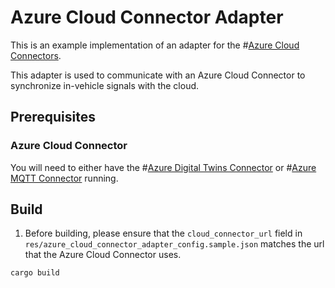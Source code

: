 # Azure Cloud Connector Adapter

This is an example implementation of an adapter for the #[Azure Cloud Connectors](../../cloud_connectors/azure/README.md).

This adapter is used to communicate with an Azure Cloud Connector to synchronize in-vehicle signals with the cloud.

## Prerequisites

### Azure Cloud Connector

You will need to either have the #[Azure Digital Twins Connector](../../cloud_connectors/azure/digital_twins_connector/README.md) or #[Azure MQTT Connector](../../cloud_connectors/azure/mqtt_connector/README.md) running.

## Build

1. Before building, please ensure that the `cloud_connector_url` field in `res/azure_cloud_connector_adapter_config.sample.json` matches the url that the Azure Cloud Connector uses.

```shell
cargo build
```
